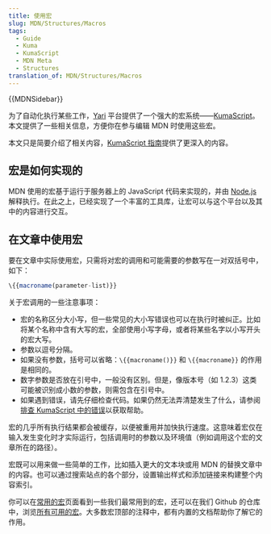 ```yaml
---
title: 使用宏
slug: MDN/Structures/Macros
tags:
  - Guide
  - Kuma
  - KumaScript
  - MDN Meta
  - Structures
translation_of: MDN/Structures/Macros
---
```

{{MDNSidebar}}

为了自动化执行某些工作，[Yari](/zh-CN/docs/MDN/Yari) 平台提供了一个强大的宏系统——[KumaScript](/zh-CN/docs/MDN/Tools/KumaScript)。本文提供了一些相关信息，方便你在参与编辑 MDN 时使用这些宏。

本文只是简要介绍了相关内容，[KumaScript 指南](/zh-CN/docs/MDN/Tools/KumaScript)提供了更深入的内容。

## 宏是如何实现的

MDN 使用的宏基于运行于服务器上的 JavaScript 代码来实现的，并由 [Node.js](https://nodejs.org/) 解释执行。在此之上，已经实现了一个丰富的工具库，让宏可以与这个平台以及其中的内容进行交互。

## 在文章中使用宏

要在文章中实际使用宏，只需将对宏的调用和可能需要的参数写在一对双括号中，如下：

```js
\{{macroname(parameter-list)}}
```

关于宏调用的一些注意事项：

- 宏的名称区分大小写，但一些常见的大小写错误也可以在执行时被纠正。比如将某个名称中含有大写的宏，全部使用小写字母，或者将某些名字以小写开头的宏大写。
- 参数以逗号分隔。
- 如果没有参数，括号可以省略：`\{{macroname()}}` 和 `\{{macroname}}` 的作用是相同的。
- 数字参数是否放在引号中，一般没有区别。但是，像版本号（如 1.2.3）这类可能被识别成小数的参数，则需包含在引号中。
- 如果遇到错误，请先仔细检查代码。如果仍然无法弄清楚发生了什么，请参阅[排查 KumaScript 中的错误](/zh-CN/docs/MDN/Tools/KumaScript/Troubleshooting)以获取帮助。

宏的几乎所有执行结果都会被缓存，以便被重用并加快执行速度。这意味着宏仅在输入发生变化时才实际运行，包括调用时的参数以及环境值（例如调用这个宏的文章所在的路径）。

宏既可以用来做一些简单的工作，比如插入更大的文本块或用 MDN 的替换文章中的内容。也可以通过搜索站点的各个部分，设置输出样式和添加链接来构建整个内容索引。

你可以在[常用的宏](/zh-CN/docs/MDN/Structures/Macros/Commonly-used_macros)页面看到一些我们最常用到的宏，还可以在我们 Github 的仓库中，浏览[所有可用的宏](https://github.com/mdn/yari/tree/master/kumascript/macros)。大多数宏顶部的注释中，都有内置的文档帮助你了解它的作用。
